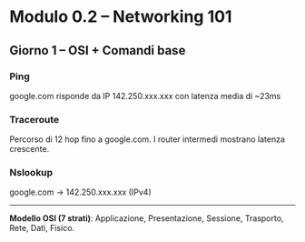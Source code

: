 # Modulo 0.2 – Networking 101

## Giorno 1 – OSI + Comandi base

### Ping
google.com risponde da IP 142.250.xxx.xxx con latenza media di ~23ms

### Traceroute
Percorso di 12 hop fino a google.com. I router intermedi mostrano latenza crescente.

### Nslookup
google.com → 142.250.xxx.xxx (IPv4)

---

**Modello OSI (7 strati)**:
Applicazione, Presentazione, Sessione, Trasporto, Rete, Dati, Fisico.
